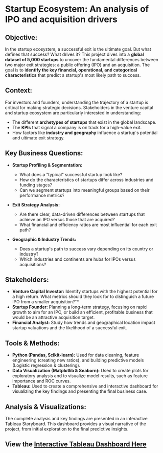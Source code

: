 # Startup Ecosystem: An analysis of IPO and acquisition drivers

## Objective:
In the startup ecosystem, a successful exit is the ultimate goal. But what defines that success? What drives it? This project dives into a **global dataset of 5,000 startups** to uncover the fundamental differences between two major exit strategies: a public offering (IPO) and an acquisition. The goal is to **identify the key financial, operational, and categorical characteristics** that predict a startup's most likely path to success.

## Context:
For investors and founders, understanding the trajectory of a startup is critical for making strategic decisions. Stakeholders in the venture capital and startup ecosystem are particularly interested in understanding:

* The different **archetypes of startups** that exist in the global landscape.
* The **KPIs** that signal a company is on track for a high-value exit.
* How factors like **industry and geography** influence a startup's potential and ultimate exit strategy.

## Key Business Questions:
* **Startup Profiling & Segmentation:**
    * What does a "typical" successful startup look like?
    * How do the characteristics of startups differ across industries and funding stages?
    * Can we segment startups into meaningful groups based on their performance metrics?

* **Exit Strategy Analysis:**
    * Are there clear, data-driven differences between startups that achieve an IPO versus those that are acquired?
    * What financial and efficiency ratios are most influential for each exit path?

* **Geographic & Industry Trends:**
    * Does a startup's path to success vary depending on its country or industry?
    * Which industries and continents are hubs for IPOs versus acquisitions?

## Stakeholders:
* **Venture Capital Investor:** Identify startups with the highest potential for a high return. What metrics should they look for to distinguish a future IPO from a smaller acquisition?"*
* **Startup Founder:** Planning a long-term strategy, focusing on rapid growth to aim for an IPO, or build an efficient, profitable business that would be an attractive acquisition target.
* **Financial Analyst:** Study how trends and geographical location impact startup valuations and the likelihood of a successful exit.

## Tools & Methods:
* **Python (Pandas, Scikit-learn):** Used for data cleaning, feature engineering (creating new ratios), and building predictive models (Logistic regression & clustering).
* **Data Visualization (Matplotlib & Seaborn):** Used to create plots for exploratory analysis and to visualize model results, such as feature importance and ROC curves.
* **Tableau:** Used to create a comprehensive and interactive dashboard for visualizing the key findings and presenting the final business case.

## Analysis & Visualizations:

The complete analysis and key findings are presented in an interactive Tableau Storyboard. This dashboard provides a visual narrative of the project, from initial exploration to the final predictive insights.

## View the [**Interactive Tableau Dashboard Here**](https://public.tableau.com/app/profile/.lvaro.madrigal/viz/StartupEcosystemAnanalysisofIPOandacquisitiondrivers/INTRO?publish=yes)

